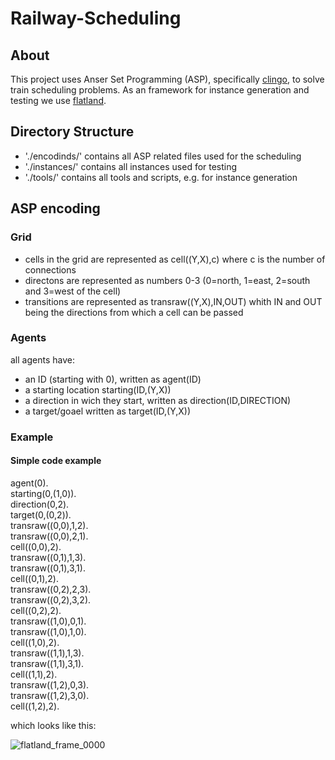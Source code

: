 # Railway-Scheduling

## About

This project uses Anser Set Programming (ASP), specifically [clingo](https://potassco.org/clingo/), to solve train scheduling problems. As an framework for instance generation and testing we use [flatland](https://flatland.aicrowd.com/intro.html).

## Directory Structure
- './encodinds/' contains all ASP related files used for the scheduling
- './instances/' contains all instances used for testing
- './tools/' contains all tools and scripts, e.g. for instance generation

## ASP encoding
### Grid
- cells in the grid are represented as cell((Y,X),c) where c is the number of connections
- directons are represented as numbers 0-3 (0=north, 1=east, 2=south and 3=west of the cell)
- transitions are represented as transraw((Y,X),IN,OUT) whith IN and OUT being the directions from which a cell can be passed 
### Agents
all agents have:
- an ID (starting with 0), written as agent(ID)
- a starting location starting(ID,(Y,X))
- a direction in wich they start, written as direction(ID,DIRECTION)
- a target/goael written as target(ID,(Y,X))
### Example 
#### Simple code example 
agent(0).\
starting(0,(1,0)).\
direction(0,2).\
target(0,(0,2)).\
transraw((0,0),1,2).\
transraw((0,0),2,1).\
cell((0,0),2).\
transraw((0,1),1,3).\
transraw((0,1),3,1).\
cell((0,1),2).\
transraw((0,2),2,3).\
transraw((0,2),3,2).\
cell((0,2),2).\
transraw((1,0),0,1).\
transraw((1,0),1,0).\
cell((1,0),2).\
transraw((1,1),1,3).\
transraw((1,1),3,1).\
cell((1,1),2).\
transraw((1,2),0,3).\
transraw((1,2),3,0).\
cell((1,2),2).

which looks like this:

![flatland_frame_0000](https://github.com/tzschmidt/Railway-Scheduling/assets/59642899/016a17ec-dd42-433a-90e9-53aba14cd13b)


